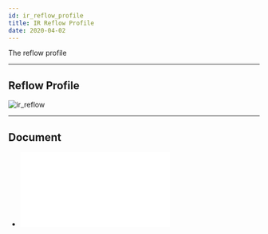 ```yaml
---
id: ir_reflow_profile
title: IR Reflow Profile
date: 2020-04-02
---
```


The reflow profile

-----

## Reflow Profile

![ir_reflow](/document_framework/img/design_guide/reflow_profile/ir_reflow_profile.png)

-----

## Document

* ![IR Reflow Profile -
English](/document_framework/img/design_guide/reflow_profile/ir_reflow_profile.pdf)
